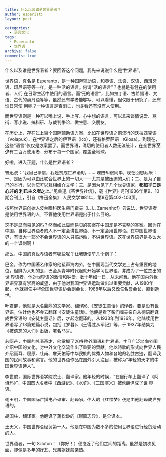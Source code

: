 ```yaml
---
title: 什么以及谁是世界语者？
author: esperisto
layout: post

categories:
  - 语言文化
tags:
  - Esperanto
  - 世界语
archive: false
comments: true 
---
```


什么以及谁是世界语者？要回答这个问题，我先来说说什么是“世界语”。

世界语，真名是 Esperanto，是一种国际辅助语，和英语、法语、汉语、西班牙语、印尼语等等一样，是一种活的语言。何谓“活的语言”？也就是有健在的使用者、人们 在日常生活中使用的语言。而“死的语言”，比如拉丁语、古希腊语、梵语、古代的契丹语等等，虽然还有学者能够写、可以看懂，但仅限于研究了，还有谁日常使 用呢？一种语言是否消亡，也是看还有没有人使用。

而世界语则是一种可以嘴上说、手上写、心中想的语言，可以拿来谈情说爱、骂街、写小说、搞科研、与裁判争论、做生意、交朋友。
  
在历史上，存在过上百个国际辅助语方案，比如在世界语之前流行的沃拉匹克语（Volapuk）、在世界语之后的伊豆语（Ido），还有格罗萨语 （Glosa）。到现在，这些“语言”仅仅是方案罢了。而世界语，确切的使用者人数无法统计，在全世界**至少**有二百万使用者，分布于每一个国家，覆盖全地球。

好啦，进入正题，什么是世界语者？

鲁迅说：“我自己确信，我是赞成世界语的。……理由却很简单，现在回想起来：一、是因为可以由此联合世界上的一切人——尤其是被压迫的人们；二、是为了自 己的本行，以为它可以互相绍介文学；三、是因为见了几个世界语家，**都超乎口是心非的 利已主义者之上**。”见鲁迅《答世界社信》，载《世界》月刊1936年第9、10期合刊上，引自《鲁迅全集》 人民文学1981年，第8卷第402-403页。

按照世界语创始人波兰眼科医生柴门霍夫（L. L. Zamenhof）的说法，世界语者是使用世界语的人，不管他使用世界语是出于什么目的。

这不是显而易见的吗？然而如此显而易见的答案在中国却是不完整的答案。因为在中国，自称世界语者的人不一定会讲世界语、不一定会用世界语。在中国世界语 界，有很大一部分不会世界语的人只搞运动，不讲世界语。这在世界语界是多么大的一个讽刺啊！

那么，中国的真世界语者有哪些呢？让我随便举几个例子：

巴金，作为中国著名作家的他蜚声海内外，在中国现当代文学史上占有重要的地位，但鲜为人知的是，巴金从青年时代起就开始学习世界语，并成为了一位杰出的世 界语者，他对世界语的激情和钟爱，数十年如一日，从未间断。他在国内外世界语界享有崇高的威望，由于他对我国世界语运动做出过重要贡献，从1980年起， 他就担任中华全国世界语协会副会长，1988年以后又改任名誉会长，直到逝世。

叶君健，他就是大名鼎鼎的文学家、翻译家、《安徒生童话》的译者。要是没有世界语，估计他也不会去翻译《安徒生童话》。他便是看了柴门霍夫亲自从德语翻译 成世界语的《安徒生童话》后，才起念翻译的。从1933年到1936年，他陆续用世界语写了13篇短篇小说，包括《岁暮》、《王得胜从军记》等，于 1937年结集为《被遗忘的人们》出版，署名马耳。

苏阿芒，中国的外语奇才，他掌握了20多种外国语和世界语，并且广泛地向外国介绍中国的文化，对中外文化交流作出了重要的贡献。他以诗歌的形式向世界人民 介绍聂耳、屈原、杜甫、詹天佑等中华民族的优秀人物和各地的名胜古迹，翻译我国的民间故事和寓言。他的世界语作品在国外引人注目，被称为“年轻的天才的中 国世界语诗人”。

李世俊，国际世界语学院院士、翻译家。他年轻的时候，“在自行车上翻译了《阿诗玛》”，中国四大名著中《西游记》、《水浒》、《三国演义》被他翻译成了世 界语。

谢玉明，中国国际广播电台译审、翻译家。伟大的《红楼梦》便是由他翻译成世界语的。

胡国柱，翻译家。他翻译了蒲松龄的《聊斋志异》，是全译本。

王天义，中国世界语经贸第一人。他是在中国为数不多的使用世界语进行经贸活动的人。

世界语者，一句 Saluton！（你好！）便拉近了他们之间的距离。虽然是初次见面，却像是多年的好友、兄弟姐妹般亲热。
